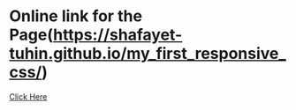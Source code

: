 # Online link for the Page(https://shafayet-tuhin.github.io/my_first_responsive_css/)

[Click Here](https://shafayet-tuhin.github.io/my_first_responsive_css/)
